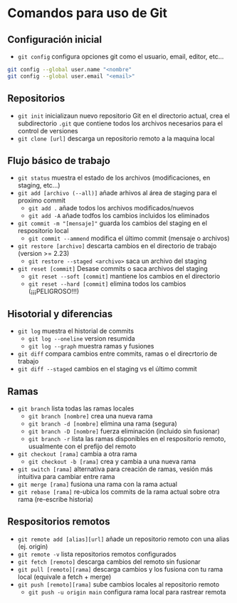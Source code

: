 # Comandos para uso de Git  
  
## Configuración inicial  
  
- `git config` configura opciones git como el usuario, email, editor, etc...  
~~~bash
git config --global user.name "<nombre"
git config --global user.email "<email>"
~~~  
  
## Repositorios 
  
- `git init` inicializaun nuevo repositorio Git en el directorio actual, crea el subdirectorio `.git` que contiene todos los archivos necesarios para el control de versiones  
- `git clone [url]` descarga un repositorio remoto a la maquina local  
  
## Flujo básico de trabajo  
  
- `git status` muestra el estado de los archivos (modificaciones, en staging, etc...)
- `git add [archivo (--all)]` añade arhivos al área de staging para el proximo commit
  - `git add .` añade todos los archivos modificados/nuevos
  - `git add -A` añade todfos los cambios incluidos los eliminados
- `git commit -m "[mensaje]"` guarda los cambios del staging en el respositorio local
  - `git commit --ammend` modifica el último commit (mensaje o archivos)
- `git restore [archivo]` descarta cambios en el directorio de trabajo (version >= 2.23)
  - `git restore --staged <archivo>` saca un archivo del staging
- `git reset [commit]` Desase commits o saca archivos del staging
  - `git reset --soft [commit]` mantiene los cambios en el directorio
  - `git reset --hard [commit]` elimina todos los cambios (¡¡¡PELIGROSO!!!)  
  

## Hisotorial y diferencias  
  
- `git log` muestra el historial de commits
  - `git log --oneline` version resumida
  - `git log --graph` muestra ramas y fusiones
- `git diff` compara cambios entre commits, ramas o el direcrtorio de trabajo
- `git diff --staged` cambios en el staging vs el último commit  
  
## Ramas  
  
- `git branch` lista todas las ramas locales
  - `git branch [nombre]` crea una nueva rama
  - `git branch -d [nombre]` elimina una rama (segura)
  - `git branch -D [nombre]` fuerza eliminación (incluido sin fusionar)
  - `git branch -r` lista las ramas disponibles en el respositorio remoto, usualmente con el prefijo del remoto
- `git checkout [rama]` cambia a otra rama
  - `git checkout -b [rama]` crea y cambia a una nueva rama
- `git switch [rama]` alternativa para creación de ramas, vesión más intuitiva para cambiar entre rama
- `git merge [rama]` fusiona una rama con la rama actual
- `git rebase [rama]` re-ubica los commits de la rama actual sobre otra rama (re-escribe historia)  
  
## Respositorios remotos  
  
- `git remote add [alias][url]` añade un repositorio remoto con una alias (ej. origin)
- `git remote -v` lista repositorios remotos configurados
- `git fetch [remoto]` descarga cambios del remoto sin fusionar
- `git pull [remoto][rama]` descarga cambios y los fusiona con tu rama local (equivale a fetch + merge)
- `git push [remoto][rama]` sube cambios locales al repositorio remoto
  - `git push -u origin main` configura rama local para rastrear remota 